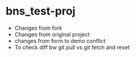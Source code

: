 # bns_test-proj

- Changes from fork
- Changes from original project
- changes from form to demo conflict
- To check diff bw git pull vs git fetch and reset



